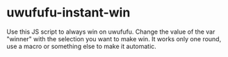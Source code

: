 # uwufufu-instant-win
Use this JS script to always win on uwufufu. Change the value of the var "winner" with the selection you want to make win. It works only one round, use a macro or something else to make it automatic.
